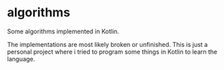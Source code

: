 # algorithms
Some algorithms implemented in Kotlin.

The implementations are most likely broken or unfinished. This is just a personal project
where i tried to program some things in Kotlin to learn the language.
